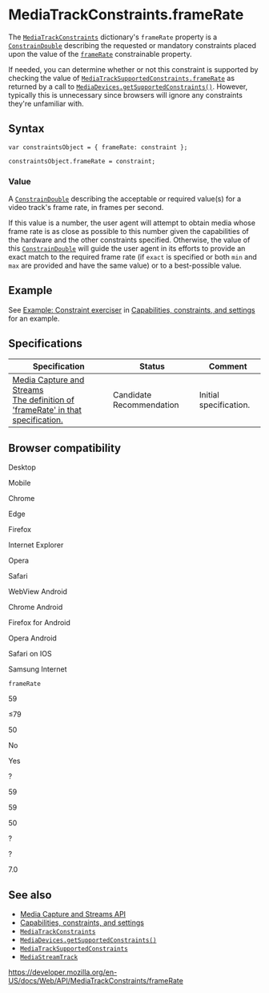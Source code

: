 # MediaTrackConstraints.frameRate

The [`MediaTrackConstraints`](../mediatrackconstraints) dictionary's `frameRate` property is a [`ConstrainDouble`](../constraindouble) describing the requested or mandatory constraints placed upon the value of the [`frameRate`](../mediatracksettings/framerate) constrainable property.

If needed, you can determine whether or not this constraint is supported by checking the value of [`MediaTrackSupportedConstraints.frameRate`](../mediatracksupportedconstraints/framerate) as returned by a call to [`MediaDevices.getSupportedConstraints()`](../mediadevices/getsupportedconstraints). However, typically this is unnecessary since browsers will ignore any constraints they're unfamiliar with.

## Syntax

    var constraintsObject = { frameRate: constraint };

    constraintsObject.frameRate = constraint;

### Value

A [`ConstrainDouble`](../constraindouble) describing the acceptable or required value(s) for a video track's frame rate, in frames per second.

If this value is a number, the user agent will attempt to obtain media whose frame rate is as close as possible to this number given the capabilities of the hardware and the other constraints specified. Otherwise, the value of this [`ConstrainDouble`](../constraindouble) will guide the user agent in its efforts to provide an exact match to the required frame rate (if `exact` is specified or both `min` and `max` are provided and have the same value) or to a best-possible value.

## Example

See [Example: Constraint exerciser](#) in [Capabilities, constraints, and settings](../media_streams_api/constraints) for an example.

## Specifications

<table><thead><tr class="header"><th>Specification</th><th>Status</th><th>Comment</th></tr></thead><tbody><tr class="odd"><td><a href="https://w3c.github.io/mediacapture-main/#dom-mediatrackconstraintset-framerate">Media Capture and Streams<br />
<span class="small">The definition of 'frameRate' in that specification.</span></a></td><td><span class="spec-cr">Candidate Recommendation</span></td><td>Initial specification.</td></tr></tbody></table>

## Browser compatibility

Desktop

Mobile

Chrome

Edge

Firefox

Internet Explorer

Opera

Safari

WebView Android

Chrome Android

Firefox for Android

Opera Android

Safari on IOS

Samsung Internet

`frameRate`

59

≤79

50

No

Yes

?

59

59

50

?

?

7.0

## See also

- [Media Capture and Streams API](../media_streams_api)
- [Capabilities, constraints, and settings](../media_streams_api/constraints)
- [`MediaTrackConstraints`](../mediatrackconstraints)
- [`MediaDevices.getSupportedConstraints()`](../mediadevices/getsupportedconstraints)
- [`MediaTrackSupportedConstraints`](../mediatracksupportedconstraints)
- [`MediaStreamTrack`](../mediastreamtrack)

<a href="https://developer.mozilla.org/en-US/docs/Web/API/MediaTrackConstraints/frameRate" class="_attribution-link">https://developer.mozilla.org/en-US/docs/Web/API/MediaTrackConstraints/frameRate</a>
